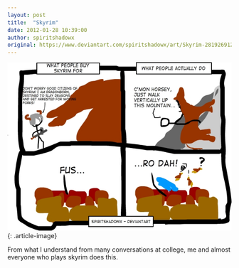 ```yaml
---
layout: post
title:  "Skyrim"
date: 2012-01-28 10:39:00
author: spiritshadowx
original: https://www.deviantart.com/spiritshadowx/art/Skyrim-281926912
---
```


![](/assets/img/2012-01-28-1.webp)
{: .article-image}

From what I understand from many conversations at college, me and almost everyone who plays skyrim does this.
